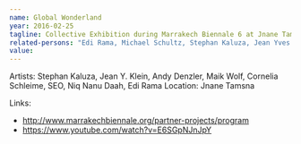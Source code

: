```yaml
---
name: Global Wonderland
year: 2016-02-25
tagline: Collective Exhibition during Marrakech Biennale 6 at Jnane Tamsna
related-persons: "Edi Rama, Michael Schultz, Stephan Kaluza, Jean Yves Klein, Andy Denzler, Maik Wolf, Cornelia Schleime, SEO, Niq Nanu Daah"
value:
---
```

Artists: Stephan Kaluza, Jean Y. Klein, Andy Denzler, Maik Wolf, Cornelia Schleime, SEO, Niq Nanu Daah, Edi Rama
Location: Jnane Tamsna

Links:
* <http://www.marrakechbiennale.org/partner-projects/program>
* <https://www.youtube.com/watch?v=E6SGpNJnJpY>
